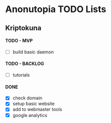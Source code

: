 # Anonutopia TODO Lists

## Kriptokuna

#### TODO - MVP

- [ ] build basic daemon

#### TODO - BACKLOG

- [ ] tutorials

#### DONE

- [x] check domain
- [x] setup basic website
- [x] add to webmaster tools
- [x] google analytics
